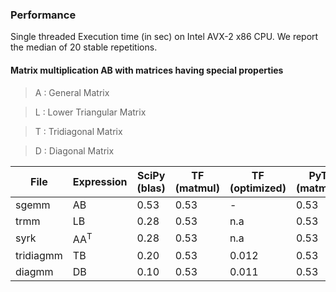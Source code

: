 ### Performance

Single threaded Execution time (in sec) on Intel AVX-2 x86 CPU. We report the median of 20 stable repetitions.

#### Matrix multiplication AB with matrices having special properties

> A : General Matrix

> L : Lower Triangular Matrix

> T : Tridiagonal Matrix

> D : Diagonal Matrix 

|File | Expression    | SciPy (blas) | TF (matmul)  | TF (optimized) | PyT (matmul)| PyT (optimized) |
|-----|---------------|--------------|--------------|----------------| ---------------|--------------|
|sgemm|AB | 0.53|0.53| - | 0.53|-| 
|trmm|LB|0.28|0.53|n.a|0.53|n.a|
|syrk|AA<sup>T</sup>|0.28|0.53|n.a|0.53|n.a|
|tridiagmm|TB|0.20|0.53|0.012|0.53|n.a|
|diagmm|DB|0.10|0.53|0.011|0.53|n.a|

